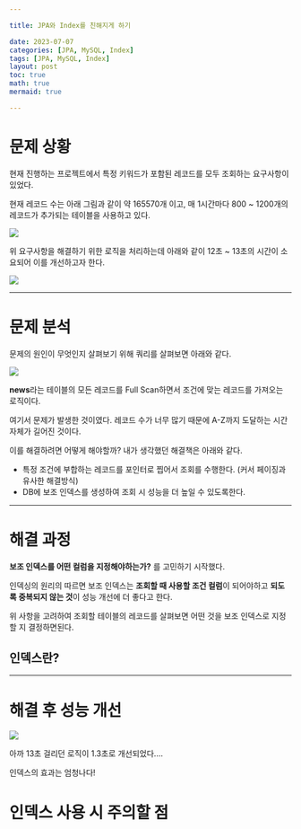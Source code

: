 ```yaml
---

title: JPA와 Index를 친해지게 하기

date: 2023-07-07
categories: [JPA, MySQL, Index]
tags: [JPA, MySQL, Index]
layout: post
toc: true
math: true
mermaid: true

---
```


# 문제 상황

현재 진행하는 프로젝트에서 특정 키워드가 포함된 레코드를 모두 조회하는 요구사항이 있었다.

현재 레코드 수는 아래 그림과 같이 약 165570개 이고, 매 1시간마다 800 ~ 1200개의 레코드가 추가되는 테이블을 사용하고 있다.

![](https://github.com/K-Diger/K-Diger.github.io/assets/60564431/b5652947-38a4-42c4-b6e6-a909d65e0b52)

위 요구사항을 해결하기 위한 로직을 처리하는데 아래와 같이 12초 ~ 13초의 시간이 소요되어 이를 개선하고자 한다.

![](https://github.com/K-Diger/K-Diger.github.io/assets/60564431/dbd5d34f-8329-42dd-b23d-848f96bb9cc0)

---

# 문제 분석

문제의 원인이 무엇인지 살펴보기 위해 쿼리를 살펴보면 아래와 같다.

![](https://github.com/K-Diger/K-Diger.github.io/assets/60564431/b95ff053-6f4f-4142-8e8f-f2a61098a917)

**news**라는 테이블의 모든 레코드를 Full Scan하면서 조건에 맞는 레코드를 가져오는 로직이다.

여기서 문제가 발생한 것이였다. 레코드 수가 너무 많기 때문에 A-Z까지 도달하는 시간 자체가 길어진 것이다.

이를 해결하려면 어떻게 해야할까? 내가 생각했던 해결책은 아래와 같다.

- 특정 조건에 부합하는 레코드를 포인터로 찝어서 조회를 수행한다. (커서 페이징과 유사한 해결방식)
- DB에 보조 인덱스를 생성하여 조회 시 성능을 더 높일 수 있도록한다.

---

# 해결 과정

**보조 인덱스를 어떤 컬럼을 지정해야하는가?** 를 고민하기 시작했다.

인덱싱의 원리의 따르면 보조 인덱스는 **조회할 때 사용할 조건 컬럼**이 되어야하고 **되도록 중복되지 않는 것**이 성능 개선에 더 좋다고 한다.

위 사항을 고려하여 조회할 테이블의 레코드를 살펴보면 어떤 것을 보조 인덱스로 지정할 지 결정하면된다.

## 인덱스란?

---

# 해결 후 성능 개선

![](https://github.com/K-Diger/K-Diger.github.io/assets/60564431/3198996e-f9f8-4188-9ce8-b2cc555d0d84)

아까 13초 걸리던 로직이 1.3초로 개선되었다....

인덱스의 효과는 엄청나다!

# 인덱스 사용 시 주의할 점
